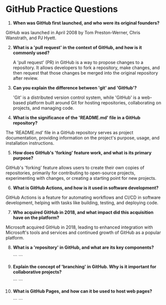 # GitHub Practice Questions

1. **When was GitHub first launched, and who were its original founders?**

  GitHub was launched in April 2008 by Tom Preston-Werner, Chris Wanstrath, and PJ Hyett.

2. **What is a 'pull request' in the context of GitHub, and how is it commonly used?**

   A 'pull request' (PR) in GitHub is a way to propose changes to a repository. It allows developers to fork a repository, make changes, and then request that those changes be merged into the original repository after review.


3. **Can you explain the difference between 'git' and 'GitHub'?**

   'Git' is a distributed version control system, while 'GitHub' is a web-based platform built around Git for hosting repositories, collaborating on projects, and managing code.

4. **What is the significance of the 'README.md' file in a GitHub repository?**

 The 'README.md' file in a GitHub repository serves as project documentation, providing information on the project's purpose, usage, and installation instructions.

5. **How does GitHub's 'forking' feature work, and what is its primary purpose?**

  GitHub's 'forking' feature allows users to create their own copies of repositories, primarily for contributing to open-source projects, experimenting with changes, or creating a starting point for new projects.

6. **What is GitHub Actions, and how is it used in software development?**

  GitHub Actions is a feature for automating workflows and CI/CD in software development, helping with tasks like building, testing, and deploying code.

7. **Who acquired GitHub in 2018, and what impact did this acquisition have on the platform?**

  Microsoft acquired GitHub in 2018, leading to enhanced integration with Microsoft's tools and services and continued growth of GitHub as a popular platform.

8. **What is a 'repository' in GitHub, and what are its key components?**

   \`\`\`
   \`\`\`

9. **Explain the concept of 'branching' in GitHub. Why is it important for collaborative projects?**

   \`\`\`
   \`\`\`

10. **What is GitHub Pages, and how can it be used to host web pages?**

    \`\`\`
    \`\`\`

